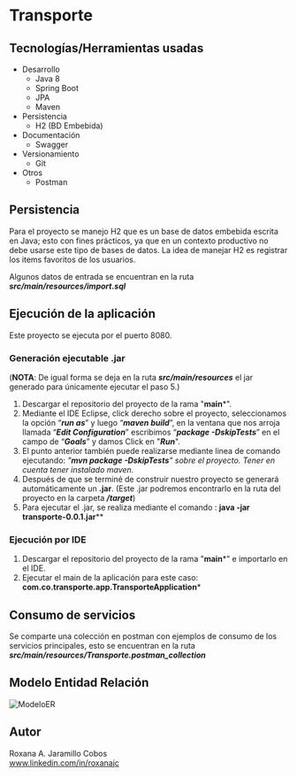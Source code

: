 # Transporte

## Tecnologías/Herramientas usadas

 - Desarrollo
	 - Java 8
	-  Spring Boot
	-  JPA
	-  Maven
- Persistencia
	-  H2 (BD Embebida)
- Documentación
	-  Swagger
- Versionamiento
	- Git
 - Otros
	- Postman


## Persistencia

Para el proyecto se manejo H2 que es un base de datos embebida escrita en Java; esto con fines prácticos, ya que en un contexto productivo no debe usarse este tipo de bases de datos. La idea de manejar H2 es registrar los items favoritos de los usuarios.

Algunos datos de entrada se encuentran en la ruta ***src/main/resources/import.sql***


## Ejecución de la aplicación

Este proyecto se ejecuta por el puerto 8080.

### Generación ejecutable .jar 
(**NOTA**: De igual forma se deja en la ruta ***src/main/resources*** el jar generado para únicamente ejecutar el paso 5.)

1.  Descargar el repositorio del proyecto de la rama "**main***".
2.  Mediante el IDE Eclipse, click derecho sobre el proyecto, seleccionamos la opción “***run as***” y luego “***maven build***”, en la ventana que nos arroja llamada “***Edit Configuration***” escribimos “***package -DskipTests***” en el campo de “***Goals***” y damos Click en "***Run***".
3. El punto anterior también puede realizarse mediante linea de comando ejecutando: *"**mvn package -DskipTests**" sobre el proyecto. Tener en cuenta tener instalado maven.*
4.  Después de que se terminé de construir nuestro proyecto se generará automáticamente un **.jar**. (Este .jar podremos encontrarlo en la ruta del proyecto en la carpeta ***/target***)
5. Para ejecutar el .jar, se realiza mediante el comando : 
	**java -jar transporte-0.0.1.jar****

	
### Ejecución por IDE

1.  Descargar el repositorio del proyecto de la rama "**main***"  e importarlo en el IDE.
2. Ejecutar el main de la aplicación para este caso: 		    	    **com.co.transporte.app.TransporteApplication***

## Consumo de servicios

Se comparte una colección en postman con ejemplos de consumo de los servicios principales, esto se encuentran en la ruta ***src/main/resources/Transporte.postman_collection***

## Modelo Entidad Relación

![ModeloER](https://github.com/roxandreajc110/file/blob/main/ModeloER.PNG?raw=true)

## Autor
Roxana A. Jaramillo Cobos<br>
[www.linkedin.com/in/roxanajc ](www.linkedin.com/in/roxanajc)
